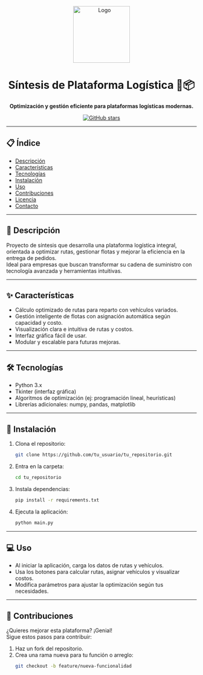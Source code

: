 <p align="center">
  <img src="ruta/a/tu/logo.png" alt="Logo" width="150" />
</p>

<h1 align="center">Síntesis de Plataforma Logística 🚚📦</h1>

<p align="center">
  <strong>Optimización y gestión eficiente para plataformas logísticas modernas.</strong>
</p>

<p align="center">
  <a href="[https://github.com/Marc1511104/Sintesis_Project](https://github.com/Marc151104/Sintesis_Project)">
    <img src="https://img.shields.io/github/stars/tu_usuario/tu_repositorio?style=social" alt="GitHub stars" />
  </a>
</p>

---

## 📋 Índice

- [Descripción](#-descripción)
- [Características](#-características)
- [Tecnologías](#-tecnologías)
- [Instalación](#-instalación)
- [Uso](#-uso)
- [Contribuciones](#-contribuciones)
- [Licencia](#-licencia)
- [Contacto](#-contacto)

---

## 📝 Descripción

Proyecto de síntesis que desarrolla una plataforma logística integral, orientada a optimizar rutas, gestionar flotas y mejorar la eficiencia en la entrega de pedidos.  
Ideal para empresas que buscan transformar su cadena de suministro con tecnología avanzada y herramientas intuitivas.

---

## ✨ Características

- Cálculo optimizado de rutas para reparto con vehículos variados.
- Gestión inteligente de flotas con asignación automática según capacidad y costo.
- Visualización clara e intuitiva de rutas y costos.
- Interfaz gráfica fácil de usar.
- Modular y escalable para futuras mejoras.

---

## 🛠 Tecnologías

- Python 3.x
- Tkinter (interfaz gráfica)
- Algoritmos de optimización (ej: programación lineal, heurísticas)
- Librerías adicionales: numpy, pandas, matplotlib

---

## 🚀 Instalación

1. Clona el repositorio:
    ```bash
    git clone https://github.com/tu_usuario/tu_repositorio.git
    ```
2. Entra en la carpeta:
    ```bash
    cd tu_repositorio
    ```
3. Instala dependencias:
    ```bash
    pip install -r requirements.txt
    ```
4. Ejecuta la aplicación:
    ```bash
    python main.py
    ```

---

## 💻 Uso

- Al iniciar la aplicación, carga los datos de rutas y vehículos.
- Usa los botones para calcular rutas, asignar vehículos y visualizar costos.
- Modifica parámetros para ajustar la optimización según tus necesidades.

---

## 🤝 Contribuciones

¿Quieres mejorar esta plataforma? ¡Genial!  
Sigue estos pasos para contribuir:

1. Haz un fork del repositorio.
2. Crea una rama nueva para tu función o arreglo:
   ```bash
   git checkout -b feature/nueva-funcionalidad
